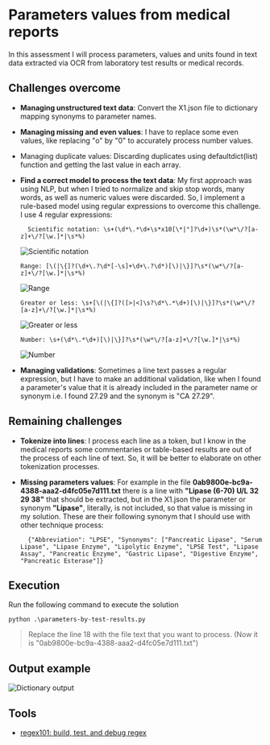 # Parameters values from medical reports

In this assessment I will process parameters, values and units found in text data extracted via OCR from laboratory test results or medical records.

## Challenges overcome

- **Managing unstructured text data**: Convert the X1.json file to dictionary mapping synonyms to parameter names.

- **Managing missing and even values**: I have to replace some even values, like replacing "o" by "0" to accurately process number values.

- Managing duplicate values: Discarding duplicates using defaultdict(list) function and getting the last value in each array.

- **Find a correct model to process the text data**: My first approach was using NLP, but when I tried to normalize and skip stop words, many words, as well as numeric values were discarded. So, I implement a rule-based model using regular expressions to overcome this challenge. I use 4 regular expressions:

	    Scientific notation: \s+(\d*\.*\d+\s*x10[\*|°]?\d+)\s*(\w*\/?[a-z]+\/?[\w.]*|\s*%)
	![Scientific notation](https://i.imgur.com/zB8MZHX.png)

      Range: [\(|\{]?(\d+\.?\d*[-\s]+\d+\.?\d*)[\)|\}]?\s*(\w*\/?[a-z]+\/?[\w.]*|\s*%)
	![Range](https://i.imgur.com/JQu8bEV.png)      

      Greater or less: \s+[\(|\{]?([>|<]\s?\d*\.*\d+)[\)|\}]?\s*(\w*\/?[a-z]+\/?[\w.]*|\s*%)
	![Greater or less](https://i.imgur.com/lARNd7o.png)

      Number: \s+(\d*\.*\d+)[\)|\}]?\s*(\w*\/?[a-z]+\/?[\w.]*|\s*%)
	![Number](https://i.imgur.com/DZ5dWYB.png)


- **Managing validations**: Sometimes a line text passes a regular expression, but I have to make an additional validation, like when I found a parameter's value that it is already included in the parameter name or synonym i.e. I found 27.29 and the synonym is "CA 27.29".

  

  

  

## Remaining challenges

  

- **Tokenize into lines**: I process each line as a token, but I know in the medical reports some commentaries or table-based results are out of the process of each line of text. So, it will be better to elaborate on other tokenization processes.

- **Missing parameters values**: For example in the file **0ab9800e-bc9a-4388-aaa2-d4fc05e7d111.txt** there is a line with **"Lipase (6-70) U/L 32 29 38"** that should be extracted, but in the X1.json the parameter or synonym **"Lipase"**, literally, is not included, so that value is missing in my solution. These are their following synonym that I should use with other technique process:

		{"Abbreviation": "LPSE", "Synonyms": ["Pancreatic Lipase", "Serum Lipase", "Lipase Enzyme", "Lipolytic Enzyme", "LPSE Test", "Lipase Assay", "Pancreatic Enzyme", "Gastric Lipase", "Digestive Enzyme", "Pancreatic Esterase"]}

## Execution
Run the following command to execute the solution

    python .\parameters-by-test-results.py

> Replace the line 18 with the file text that you want to process. (Now it is "0ab9800e-bc9a-4388-aaa2-d4fc05e7d111.txt")

## Output example

![Dictionary output](https://i.imgur.com/RC4AOvu.png)


## Tools

- [regex101: build, test, and debug regex](https://regex101.com/)
